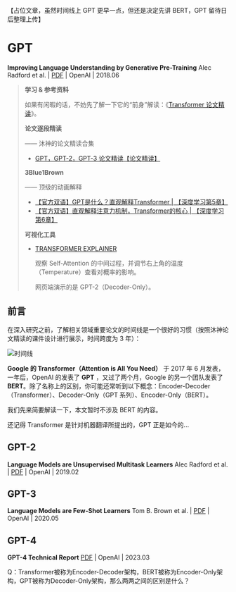 【占位文章，虽然时间线上 GPT 更早一点，但还是决定先讲 BERT，GPT 留待日后整理上传】

# GPT

**Improving Language Understanding by Generative Pre-Training**
Alec Radford et al. | [PDF](https://cdn.openai.com/research-covers/language-unsupervised/language_understanding_paper.pdf) | OpenAI | 2018.06

> **学习 & 参考资料**
>
> 如果有闲暇的话，不妨先了解一下它的“前身”解读：《[Transformer 论文精读](https://github.com/Hoper-J/AI-Guide-and-Demos-zh_CN/blob/master/PaperNotes/Transformer%20论文精读.md)》。
>
> **论文逐段精读**
>
> —— 沐神的论文精读合集
>
> - [GPT，GPT-2，GPT-3 论文精读【论文精读】](https://www.bilibili.com/video/BV1AF411b7xQ/?share_source=copy_web&vd_source=e46571d631061853c8f9eead71bdb390)
>
> **3Blue1Brown**
>
> —— 顶级的动画解释
>
> - [【官方双语】GPT是什么？直观解释Transformer | 【深度学习第5章】]( https://www.bilibili.com/video/BV13z421U7cs/?share_source=copy_web&vd_source=e46571d631061853c8f9eead71bdb390)
> - [【官方双语】直观解释注意力机制，Transformer的核心 | 【深度学习第6章】](https://www.bilibili.com/video/BV1TZ421j7Ke/?share_source=copy_web)
>
> **可视化工具**
>
> - [TRANSFORMER EXPLAINER](https://poloclub.github.io/transformer-explainer/)
>
>   观察 Self-Attention 的中间过程，并调节右上角的温度（Temperature）查看对概率的影响。
>
>   网页端演示的是 GPT-2（Decoder-Only）。

## 前言

在深入研究之前，了解相关领域重要论文的时间线是一个很好的习惯（按照沐神论文精读的课件设计进行展示，时间跨度为 3 年）：

![时间线](/Users/home/Downloads/agent/LLM-API-Guide-and-Demos/PaperNotes/assets/%E6%97%B6%E9%97%B4%E7%BA%BF.png)

**Google 的 Transformer（Attention is All You Need）** 于 2017 年 6 月发表，一年后，OpenAI 的发表了 **GPT** ，又过了两个月，Google 的另一个团队发表了 **BERT**。除了名称上的区别，你可能还常听到以下概念：Encoder-Decoder（Transformer）、Decoder-Only（GPT 系列）、Encoder-Only（BERT）。

我们先来简要解读一下，本文暂时不涉及 BERT 的内容。

还记得 Transformer 是针对机器翻译所提出的，GPT 正是如今的...



## GPT-2

**Language Models are Unsupervised Multitask Learners**
Alec Radford et al. | [PDF](https://cdn.openai.com/better-language-models/language_models_are_unsupervised_multitask_learners.pdf) | OpenAI | 2019.02



## GPT-3

**Language Models are Few-Shot Learners**
Tom B. Brown et al. | [PDF](https://arxiv.org/pdf/2005.14165) | OpenAI | 2020.05



## GPT-4

**GPT-4 Technical Report**
[PDF](https://arxiv.org/pdf/2303.08774) | OpenAI | 2023.03



Q：Transformer被称为Encoder-Decoder架构，BERT被称为Encoder-Only架构，GPT被称为Decoder-Only架构，那么两两之间的区别是什么？
